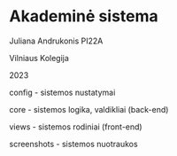 # Akademinė sistema
Juliana Andrukonis PI22A

Vilniaus Kolegija

2023

config - sistemos nustatymai

core - sistemos logika, valdikliai (back-end)

views - sistemos rodiniai (front-end)

screenshots - sistemos nuotraukos
